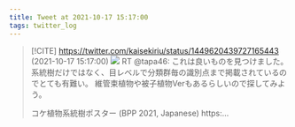 ```yaml
---
title: Tweet at 2021-10-17 15:17:00
tags: twitter_log
---
```


> [!CITE] https://twitter.com/kaisekiriu/status/1449620439727165443 (2021-10-17 15:17:00)
> ![](https://twitter.com/kaisekiriu/status/1449620439727165443)
> RT @tapa46: これは良いものを見つけました。
> 系統樹だけではなく、目レベルで分類群毎の識別点まで掲載されているのでとても有難い。
> 維管束植物や被子植物Verもあるらしいので探してみよう。
> 
> コケ植物系統樹ポスター (BPP 2021, Japanese)
> https:…
